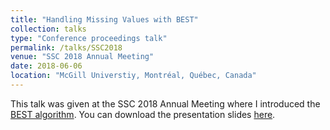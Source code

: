 ```yaml
---
title: "Handling Missing Values with BEST"
collection: talks
type: "Conference proceedings talk"
permalink: /talks/SSC2018
venue: "SSC 2018 Annual Meeting"
date: 2018-06-06
location: "McGill Universtiy, Montréal, Québec, Canada"
---
```


This talk was given at the SSC 2018 Annual Meeting where I introduced the [BEST algorithm](https://cedricbeaulac.github.io/publication/COST). You can download the presentation slides [here](http://cedricbeaulac.github.io/files/SSC2018.pdf).
